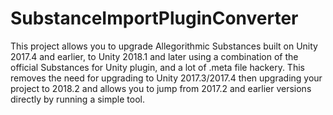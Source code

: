 # SubstanceImportPluginConverter
This project allows you to upgrade Allegorithmic Substances built on Unity 2017.4 and earlier, to Unity 2018.1 and later using a combination of the official Substances for Unity plugin, and a lot of .meta file hackery. This removes the need for upgrading to Unity 2017.3/2017.4 then upgrading your project to 2018.2 and allows you to jump from 2017.2 and earlier versions directly by running a simple tool.
